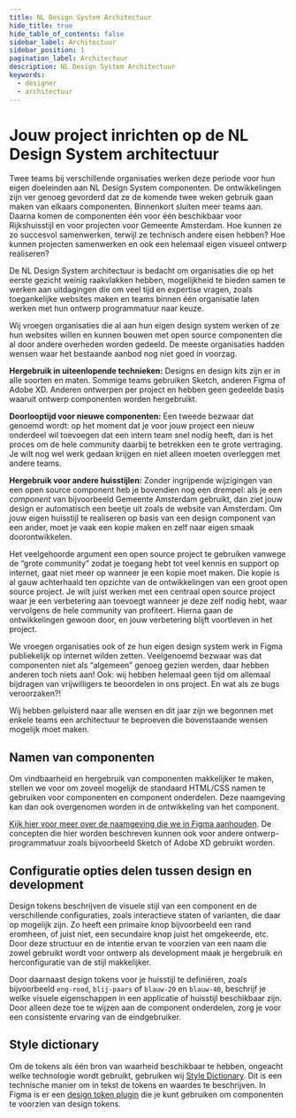 ```yaml
---
title: NL Design System Architectuur
hide_title: true
hide_table_of_contents: false
sidebar_label: Architectuur
sidebar_position: 1
pagination_label: Architectuur
description: NL Design System Architectuur
keywords:
  - designer
  - architectuur
---
```


# Jouw project inrichten op de NL Design System architectuur

Twee teams bij verschillende organisaties werken deze periode voor hun eigen doeleinden aan NL Design System componenten. De ontwikkelingen zijn ver genoeg gevorderd dat ze de komende twee weken gebruik gaan maken van elkaars componenten. Binnenkort sluiten meer teams aan. Daarna komen de componenten één voor één beschikbaar voor Rijkshuisstijl en voor projecten voor Gemeente Amsterdam. Hoe kunnen ze zo succesvol samenwerken, terwijl ze technisch andere eisen hebben? Hoe kunnen projecten samenwerken en ook een helemaal eigen visueel ontwerp realiseren?

De NL Design System architectuur is bedacht om organisaties die op het eerste gezicht weinig raakvlakken hebben, mogelijkheid te bieden samen te werken aan uitdagingen die om veel tijd en expertise vragen, zoals toegankelijke websites maken en teams binnen één organisatie laten werken met hun ontwerp programmatuur naar keuze.

Wij vroegen organisaties die al aan hun eigen design system werken of ze hun websites willen en kunnen bouwen met open source componenten die al door andere overheden worden gedeeld. De meeste organisaties hadden wensen waar het bestaande aanbod nog niet goed in voorzag.

**Hergebruik in uiteenlopende technieken:** Designs en design kits zijn er in alle soorten en maten. Sommige teams gebruiken Sketch, anderen Figma of Adobe XD. Anderen ontwerpen per project en hebben geen gedeelde basis waaruit ontwerp componenten worden hergebruikt.

**Doorlooptijd voor nieuwe componenten:** Een tweede bezwaar dat genoemd wordt: op het moment dat je voor jouw project een nieuw onderdeel wil toevoegen dat een intern team snel nodig heeft, dan is het proces om de hele community daarbij te betrekken een te grote vertraging. Je wilt nog wel werk gedaan krijgen en niet alleen moeten overleggen met andere teams.

**Hergebruik voor andere huisstijlen:** Zonder ingrijpende wijzigingen van een open source component heb je bovendien nog een drempel: als je een _component_ van bijvoorbeeld Gemeente Amsterdam gebruikt, dan ziet jouw design er automatisch een beetje uit zoals de website van Amsterdam. Om jouw eigen huisstijl te realiseren op basis van een design component van een ander, moet je vaak een kopie maken en zelf naar eigen smaak doorontwikkelen.

Het veelgehoorde argument een open source project te gebruiken vanwege de “grote community” zodat je toegang hebt tot veel kennis en support op internet, gaat niet meer op wanneer je een kopie moet maken. Die kopie is al gauw achterhaald ten opzichte van de ontwikkelingen van een groot open source project. Je wilt juist werken met een centraal open source project waar je een verbetering aan toevoegt wanneer je deze zelf nodig hebt, waar vervolgens de hele community van profiteert. Hierna gaan de ontwikkelingen gewoon door, en jouw verbetering blijft voortleven in het project.

We vroegen organisaties ook of ze hun eigen design system werk in Figma publiekelijk op internet wilden zetten. Veelgenoemd bezwaar was dat componenten niet als “algemeen” genoeg gezien werden, daar hebben anderen toch niets aan! Ook: wij hebben helemaal geen tijd om allemaal bijdragen van vrijwilligers te beoordelen in ons project. En wat als ze bugs veroorzaken?!

Wij hebben geluisterd naar alle wensen en dit jaar zijn we begonnen met enkele teams een architectuur te beproeven die bovenstaande wensen mogelijk moet maken.

## Namen van componenten

Om vindbaarheid en hergebruik van componenten makkelijker te maken, stellen we voor om zoveel mogelijk de standaard HTML/CSS namen te gebruiken voor componenten en component onderdelen. Deze naamgeving kan dan ook overgenomen worden in de ontwikkeling van het component.

[Kijk hier voor meer over de naamgeving die we in Figma aanhouden](05-figma/02-figma-naming). De concepten die hier worden beschreven kunnen ook voor andere ontwerp-programmatuur zoals bijvoorbeeld Sketch of Adobe XD gebruikt worden.

## Configuratie opties delen tussen design en development

Design tokens beschrijven de visuele stijl van een component en de verschillende configuraties, zoals interactieve staten of varianten, die daar op mogelijk zijn. Zo heeft een primaire knop bijvoorbeeld een rand eromheen, of juist niet, een secundaire knop juist het omgekeerde, etc. Door deze structuur en de intentie ervan te voorzien van een naam die zowel gebruikt wordt voor ontwerp als development maak je hergebruik en herconfiguratie van de stijl makkelijker.

Door daarnaast design tokens voor je huisstijl te definiëren, zoals bijvoorbeeld `eng-rood`, `blij-paars` of `blauw-20` en `blauw-40`, beschrijf je welke visuele eigenschappen in een applicatie of huisstijl beschikbaar zijn. Door alleen deze toe te wijzen aan de component onderdelen, zorg je voor een consistente ervaring van de eindgebruiker.

## Style dictionary

Om de tokens als één bron van waarheid beschikbaar te hebben, ongeacht welke technologie wordt gebruikt, gebruiken wij [Style Dictionary](https://amzn.github.io/style-dictionary/#/tokens). Dit is een technische manier om in tekst de tokens en waardes te beschrijven. In Figma is er een [design token plugin](https://www.figma.com/community/plugin/843461159747178978/Figma-Tokens) die je kunt gebruiken om componenten te voorzien van design tokens.
